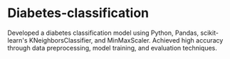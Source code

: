 # Diabetes-classification
Developed a diabetes classification model using Python, Pandas, scikit-learn's KNeighborsClassifier, and MinMaxScaler. Achieved high accuracy through data preprocessing, model training, and evaluation techniques.
